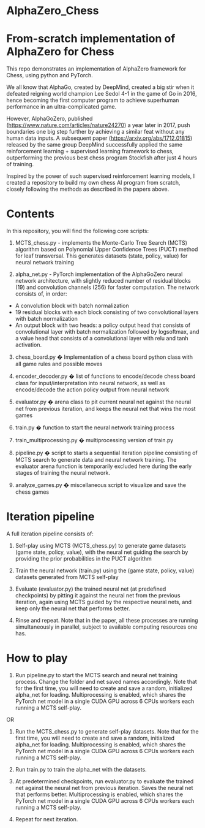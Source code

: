 # AlphaZero_Chess
# From-scratch implementation of AlphaZero for Chess

This repo demonstrates an implementation of AlphaZero framework for Chess, using python and PyTorch.

We all know that AlphaGo, created by DeepMind, created a big stir when it defeated reigning world champion Lee Sedol 4-1 in the game of Go in 2016, hence becoming the first computer program to achieve superhuman performance in an ultra-complicated game. 

However, AlphaGoZero, published (https://www.nature.com/articles/nature24270) a year later in 2017, push boundaries one big step further by achieving a similar feat without any human data inputs. A subsequent paper (https://arxiv.org/abs/1712.01815) released by the same group DeepMind successfully applied the same reinforcement learning + supervised learning framework to chess, outperforming the previous best chess program Stockfish after just 4 hours of training.

Inspired by the power of such supervised reinforcement learning models, I created a repository to build my own chess AI program from scratch, closely following the methods as described in the papers above.

# Contents
In this repository, you will find the following core scripts:

1) MCTS_chess.py - implements the Monte-Carlo Tree Search (MCTS) algorithm based on Polynomial Upper Confidence Trees (PUCT) method for leaf transversal. This generates datasets (state, policy, value) for neural network training

2) alpha_net.py - PyTorch implementation of the AlphaGoZero neural network architecture, with slightly reduced number of residual blocks (19) and convolution channels (256) for faster computation. The network consists of, in order:
- A convolution block with batch normalization
- 19 residual blocks with each block consisting of two convolutional layers with batch normalization
- An output block with two heads: a policy output head that consists of convolutional layer with batch normalization followed by logsoftmax, and a value head that consists of a convolutional layer with relu and tanh activation.

3) chess_board.py � Implementation of a chess board python class with all game rules and possible moves

4) encoder_decoder.py � list of functions to encode/decode chess board class for input/interpretation into neural network, as well as encode/decode the action policy output from neural network

5) evaluator.py � arena class to pit current neural net against the neural net from previous iteration, and keeps the neural net that wins the most games

6) train.py � function to start the neural network training process

7) train_multiprocessing.py � multiprocessing version of train.py

8) pipeline.py � script to starts a sequential iteration pipeline consisting of MCTS search to generate data and neural network training. The evaluator arena function is temporarily excluded here during the early stages of training the neural network.

9) analyze_games.py � miscellaneous script to visualize and save the chess games

# Iteration pipeline

A full iteration pipeline consists of:
1) Self-play using MCTS (MCTS_chess.py) to generate game datasets (game state, policy, value), with the neural net guiding the search by providing the prior probabilities in the PUCT algorithm

2) Train the neural network (train.py) using the (game state, policy, value) datasets generated from MCTS self-play

3) Evaluate (evaluator.py) the trained neural net (at predefined checkpoints) by pitting it against the neural net from the previous iteration, again using MCTS guided by the respective neural nets, and keep only the neural net that performs better.

4) Rinse and repeat. Note that in the paper, all these processes are running simultaneously in parallel, subject to available computing resources one has.

# How to play
1) Run pipeline.py to start the MCTS search and neural net training process. Change the folder and net saved names accordingly. Note that for the first time, you will need to create and save a random, initialized alpha_net for loading. Multiprocessing is enabled, which shares the PyTorch net model in a single CUDA GPU across 6 CPUs workers each running a MCTS self-play.

OR

1) Run the MCTS_chess.py to generate self-play datasets. Note that for the first time, you will need to create and save a random, initialized alpha_net for loading. Multiprocessing is enabled, which shares the PyTorch net model in a single CUDA GPU across 6 CPUs workers each running a MCTS self-play. 

2) Run train.py to train the alpha_net with the datasets.

3) At predetermined checkpoints, run evaluator.py to evaluate the trained net against the neural net from previous iteration. Saves the neural net that performs better. Multiprocessing is enabled, which shares the PyTorch net model in a single CUDA GPU across 6 CPUs workers each running a MCTS self-play. 

4) Repeat for next iteration.
